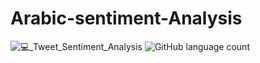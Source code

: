# Arabic-sentiment-Analysis
![💻_Tweet_Sentiment_Analysis](https://user-images.githubusercontent.com/74463765/157887928-1e37e45e-ec82-459d-b9b9-1c376865d43c.png)
![GitHub language count](https://img.shields.io/github/languages/count/Linaaee/Arabic-sentiment-Analysis)
